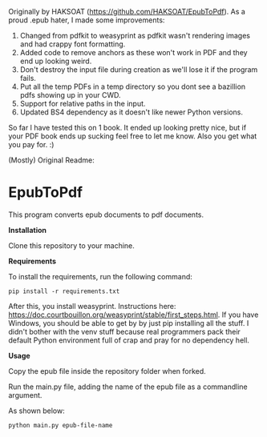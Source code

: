 Originally by HAKSOAT (https://github.com/HAKSOAT/EpubToPdf). As a proud .epub hater, I made some improvements:

1) Changed from pdfkit to weasyprint as pdfkit wasn't rendering images and had crappy font formatting.
2) Added code to remove anchors as these won't work in PDF and they end up looking weird.
3) Don't destroy the input file during creation as we'll lose it if the program fails.
4) Put all the temp PDFs in a temp directory so you dont see a bazillion pdfs showing up in your CWD.
5) Support for relative paths in the input.
6) Updated BS4 dependency as it doesn't like newer Python versions.

So far I have tested this on 1 book. It ended up looking pretty nice, but if your PDF book ends up sucking feel free to let me know. Also you get what you pay for. :)

(Mostly) Original Readme:

# EpubToPdf

This program converts epub documents to pdf documents.


**Installation**

Clone this repository to your machine.


**Requirements**

To install the requirements, run the following command:

```pip install -r requirements.txt```

After this, you install weasyprint. Instructions here: https://doc.courtbouillon.org/weasyprint/stable/first_steps.html. If you have Windows, you should be able to get by by just pip installing all the stuff. I didn't bother with the venv stuff because real programmers pack their default Python environment full of crap and pray for no dependency hell.

**Usage**

Copy the epub file inside the repository folder when forked.

Run the main.py file, adding the name of the epub file as a commandline argument.

As shown below:

```python main.py epub-file-name```
